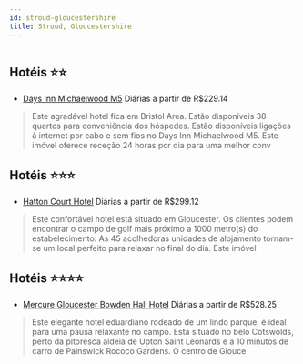 ```yaml
---
id: stroud-gloucestershire
title: Stroud, Gloucestershire
---
```


<center><img src="http://photos.hotelbeds.com/giata/36/369541/369541a_hb_a_001.jpg" alt="" /></center>


## Hotéis ⭐️⭐️

-    [Days Inn Michaelwood M5](https://www.hurb.com/aud/https://www.hurb.com/hoteis/stroud/days-inn-michaelwood-m5-JNP-JP063763?cmp=18055) Diárias a partir de R$229.14
   > Este agradável hotel fica em Bristol Area. Estão disponíveis 38 quartos para conveniência dos hóspedes. Estão disponíveis ligações à internet por cabo e sem fios no Days Inn Michaelwood M5. Este imóvel oferece receção 24 horas por dia para uma melhor conv

## Hotéis ⭐️⭐️⭐️

-    [Hatton Court Hotel](https://www.hurb.com/aud/https://www.hurb.com/hoteis/stroud/hatton-court-hotel-JNP-JP999996?cmp=18055) Diárias a partir de R$299.12
   > Este confortável hotel está situado em Gloucester. Os clientes podem encontrar o campo de golf mais próximo a 1000 metro(s) do estabelecimento. As 45 acolhedoras unidades de alojamento tornam-se um local perfeito para relaxar no final do dia. Este imóvel 

## Hotéis ⭐️⭐️⭐️⭐️

-    [Mercure Gloucester Bowden Hall Hotel](https://www.hurb.com/aud/https://www.hurb.com/hoteis/stroud/mercure-gloucester-bowden-hall-hotel-JNP-JP022364?cmp=18055) Diárias a partir de R$528.25
   > Este elegante hotel eduardiano rodeado de um lindo parque, é ideal para uma pausa relaxante no campo. Está situado no belo Cotswolds, perto da pitoresca aldeia de Upton Saint Leonards e a 10 minutos de carro de Painswick Rococo Gardens. O centro de Glouce

